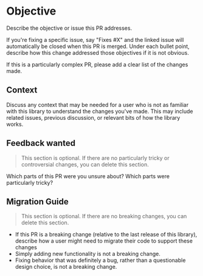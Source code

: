 # Objective

Describe the objective or issue this PR addresses.

If you're fixing a specific issue, say "Fixes #X" and the linked issue will automatically be closed when this PR is merged.
Under each bullet point, describe how this change addressed those objectives if it is not obvious.

If this is a particularly complex PR, please add a clear list of the changes made.

## Context

Discuss any context that may be needed for a user who is not as familiar with this library to understand the changes you've made.
This may include related issues, previous discussion, or relevant bits of how the library works.

## Feedback wanted

> This section is optional. If there are no particularly tricky or controversial changes, you can delete this section.

Which parts of this PR were you unsure about? Which parts were particularly tricky?

## Migration Guide

> This section is optional. If there are no breaking changes, you can delete this section.

- If this PR is a breaking change (relative to the last release of this library), describe how a user might need to migrate their code to support these changes
- Simply adding new functionality is not a breaking change.
- Fixing behavior that was definitely a bug, rather than a questionable design choice, is not a breaking change.
